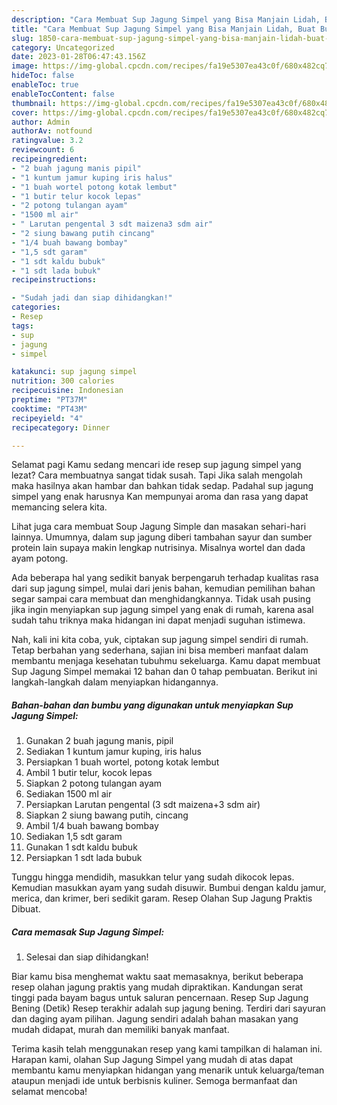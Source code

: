 ```yaml
---
description: "Cara Membuat Sup Jagung Simpel yang Bisa Manjain Lidah, Buat Buka Puasa Enak"
title: "Cara Membuat Sup Jagung Simpel yang Bisa Manjain Lidah, Buat Buka Puasa Enak"
slug: 1850-cara-membuat-sup-jagung-simpel-yang-bisa-manjain-lidah-buat-buka-puasa-enak
category: Uncategorized
date: 2023-01-28T06:47:43.156Z
image: https://img-global.cpcdn.com/recipes/fa19e5307ea43c0f/680x482cq70/sup-jagung-simpel-foto-resep-utama.jpg
hideToc: false
enableToc: true
enableTocContent: false
thumbnail: https://img-global.cpcdn.com/recipes/fa19e5307ea43c0f/680x482cq70/sup-jagung-simpel-foto-resep-utama.jpg
cover: https://img-global.cpcdn.com/recipes/fa19e5307ea43c0f/680x482cq70/sup-jagung-simpel-foto-resep-utama.jpg
author: Admin
authorAv: notfound
ratingvalue: 3.2
reviewcount: 6
recipeingredient:
- "2 buah jagung manis pipil"
- "1 kuntum jamur kuping iris halus"
- "1 buah wortel potong kotak lembut"
- "1 butir telur kocok lepas"
- "2 potong tulangan ayam"
- "1500 ml air"
- " Larutan pengental 3 sdt maizena3 sdm air"
- "2 siung bawang putih cincang"
- "1/4 buah bawang bombay"
- "1,5 sdt garam"
- "1 sdt kaldu bubuk"
- "1 sdt lada bubuk"
recipeinstructions:

- "Sudah jadi dan siap dihidangkan!"
categories:
- Resep
tags:
- sup
- jagung
- simpel

katakunci: sup jagung simpel 
nutrition: 300 calories
recipecuisine: Indonesian
preptime: "PT37M"
cooktime: "PT43M"
recipeyield: "4"
recipecategory: Dinner

---
```



Selamat pagi Kamu sedang mencari ide resep sup jagung simpel yang lezat? Cara membuatnya sangat tidak susah. Tapi Jika salah mengolah maka hasilnya akan hambar dan bahkan tidak sedap. Padahal sup jagung simpel yang enak harusnya Kan mempunyai aroma dan rasa yang dapat memancing selera kita.


Lihat juga cara membuat Soup Jagung Simple dan masakan sehari-hari lainnya. Umumnya, dalam sup jagung diberi tambahan sayur dan sumber protein lain supaya makin lengkap nutrisinya. Misalnya wortel dan dada ayam potong.

Ada beberapa hal yang sedikit banyak berpengaruh terhadap kualitas rasa dari sup jagung simpel, mulai dari jenis bahan, kemudian pemilihan bahan segar sampai cara membuat dan menghidangkannya. Tidak usah pusing jika ingin menyiapkan sup jagung simpel yang enak di rumah, karena asal sudah tahu triknya maka hidangan ini dapat menjadi suguhan istimewa.


Nah, kali ini kita coba, yuk, ciptakan sup jagung simpel sendiri di rumah. Tetap berbahan yang sederhana, sajian ini bisa memberi manfaat dalam membantu menjaga kesehatan tubuhmu sekeluarga. Kamu dapat membuat Sup Jagung Simpel memakai 12 bahan dan 0 tahap pembuatan. Berikut ini langkah-langkah dalam menyiapkan hidangannya.

<!--inarticleads1-->

##### Bahan-bahan dan bumbu yang digunakan untuk menyiapkan Sup Jagung Simpel:

1. Gunakan 2 buah jagung manis, pipil
1. Sediakan 1 kuntum jamur kuping, iris halus
1. Persiapkan 1 buah wortel, potong kotak lembut
1. Ambil 1 butir telur, kocok lepas
1. Siapkan 2 potong tulangan ayam
1. Sediakan 1500 ml air
1. Persiapkan  Larutan pengental (3 sdt maizena+3 sdm air)
1. Siapkan 2 siung bawang putih, cincang
1. Ambil 1/4 buah bawang bombay
1. Sediakan 1,5 sdt garam
1. Gunakan 1 sdt kaldu bubuk
1. Persiapkan 1 sdt lada bubuk


Tunggu hingga mendidih, masukkan telur yang sudah dikocok lepas. Kemudian masukkan ayam yang sudah disuwir. Bumbui dengan kaldu jamur, merica, dan krimer, beri sedikit garam. Resep Olahan Sup Jagung Praktis Dibuat. 

<!--inarticleads2-->

##### Cara memasak Sup Jagung Simpel:


1. Selesai dan siap dihidangkan!

Biar kamu bisa menghemat waktu saat memasaknya, berikut beberapa resep olahan jagung praktis yang mudah dipraktikan. Kandungan serat tinggi pada bayam bagus untuk saluran pencernaan. Resep Sup Jagung Bening (Detik) Resep terakhir adalah sup jagung bening. Terdiri dari sayuran dan daging ayam pilihan. Jagung sendiri adalah bahan masakan yang mudah didapat, murah dan memiliki banyak manfaat. 

Terima kasih telah menggunakan resep yang kami tampilkan di halaman ini. Harapan kami, olahan Sup Jagung Simpel yang mudah di atas dapat membantu kamu menyiapkan hidangan yang menarik untuk keluarga/teman ataupun menjadi ide untuk berbisnis kuliner. Semoga bermanfaat dan selamat mencoba!
